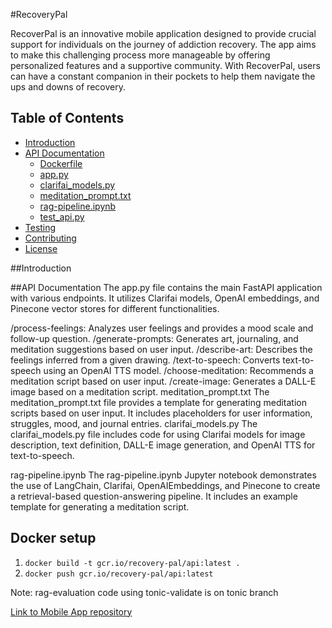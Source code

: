 #RecoveryPal 

RecoverPal is an innovative mobile application designed to provide crucial support for individuals on the journey of addiction recovery. 
The app aims to make this challenging process more manageable by offering personalized features and a supportive community. 
With RecoverPal, users can have a constant companion in their pockets to help them navigate the ups and downs of recovery.
## Table of Contents

- [Introduction](#introduction)
- [API Documentation](#api-documentation)
  - [Dockerfile](#dockerfile)
  - [app.py](#apppy)
  - [clarifai_models.py](#clarifaimodelspy)
  - [meditation_prompt.txt](#meditationprompttxt)
  - [rag-pipeline.ipynb](#ragpipelineipynb)
  - [test_api.py](#testapipy)
- [Testing](#testing)
- [Contributing](#contributing)
- [License](#license)

##Introduction

##API Documentation
The app.py file contains the main FastAPI application with various endpoints. It utilizes Clarifai models, OpenAI embeddings, and Pinecone vector stores for different functionalities.

/process-feelings: Analyzes user feelings and provides a mood scale and follow-up question.
/generate-prompts: Generates art, journaling, and meditation suggestions based on user input.
/describe-art: Describes the feelings inferred from a given drawing.
/text-to-speech: Converts text-to-speech using an OpenAI TTS model.
/choose-meditation: Recommends a meditation script based on user input.
/create-image: Generates a DALL-E image based on a meditation script.
meditation_prompt.txt
The meditation_prompt.txt file provides a template for generating meditation scripts based on user input. It includes placeholders for user information, struggles, mood, and journal entries.
clarifai_models.py
The clarifai_models.py file includes code for using Clarifai models for image description, text definition, DALL-E image generation, and OpenAI TTS for text-to-speech.

rag-pipeline.ipynb
The rag-pipeline.ipynb Jupyter notebook demonstrates the use of LangChain, Clarifai, OpenAIEmbeddings, and Pinecone to create a retrieval-based question-answering pipeline. It includes an example template for generating a meditation script.

## Docker setup
1. `docker build -t gcr.io/recovery-pal/api:latest .`
2. `docker push gcr.io/recovery-pal/api:latest`

Note: rag-evaluation code using tonic-validate is on tonic branch

[Link to Mobile App repository](https://github.com/Louisljz/RecoveryPal-App)
